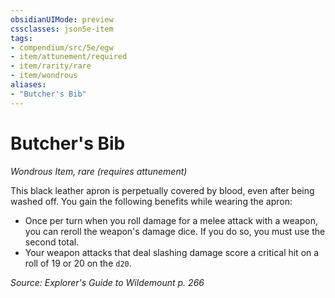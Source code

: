 ```yaml
---
obsidianUIMode: preview
cssclasses: json5e-item
tags:
- compendium/src/5e/egw
- item/attunement/required
- item/rarity/rare
- item/wondrous
aliases: 
- "Butcher's Bib"
---
```

# Butcher's Bib
*Wondrous Item, rare (requires attunement)*  


This black leather apron is perpetually covered by blood, even after being washed off. You gain the following benefits while wearing the apron:

- Once per turn when you roll damage for a melee attack with a weapon, you can reroll the weapon's damage dice. If you do so, you must use the second total.  
- Your weapon attacks that deal slashing damage score a critical hit on a roll of 19 or 20 on the `d20`.  

*Source: Explorer's Guide to Wildemount p. 266*